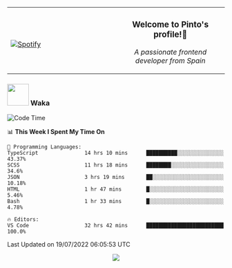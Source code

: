 <table width="100%" align="center"> 
  <tr>
  <td width="50%">
      
&nbsp; <br> [![Spotify](https://novatorem-zeta-rust.vercel.app/api/spotify)](https://open.spotify.com/user/novatorem-zeta-rust)

  </td>
  <td width="50%">
    <h3 align="center">Welcome to Pinto's profile!👋</h3>
    <p align="center"><em>A passionate frontend developer from Spain</em></p>
  </td>
  </table>

### <img src="https://media.giphy.com/media/VgCDAzcKvsR6OM0uWg/giphy.gif" width="50"> Waka

  <!--START_SECTION:waka-->
![Code Time](http://img.shields.io/badge/Code%20Time-668%20hrs%2055%20mins-blue)

📊 **This Week I Spent My Time On** 

```text
💬 Programming Languages: 
TypeScript               14 hrs 10 mins      ██████████░░░░░░░░░░░░░░░   43.37% 
SCSS                     11 hrs 18 mins      ████████░░░░░░░░░░░░░░░░░   34.6% 
JSON                     3 hrs 19 mins       ██░░░░░░░░░░░░░░░░░░░░░░░   10.18% 
HTML                     1 hr 47 mins        █░░░░░░░░░░░░░░░░░░░░░░░░   5.46% 
Bash                     1 hr 33 mins        █░░░░░░░░░░░░░░░░░░░░░░░░   4.78%

🔥 Editors: 
VS Code                  32 hrs 42 mins      █████████████████████████   100.0%

```


 Last Updated on 19/07/2022 06:05:53 UTC
<!--END_SECTION:waka-->

<div align="center">
<img src="https://github-readme-stats-gilt-tau.vercel.app/api/top-langs/?username=pinto-hub&layout=compact&theme=dracula" />
</div>
